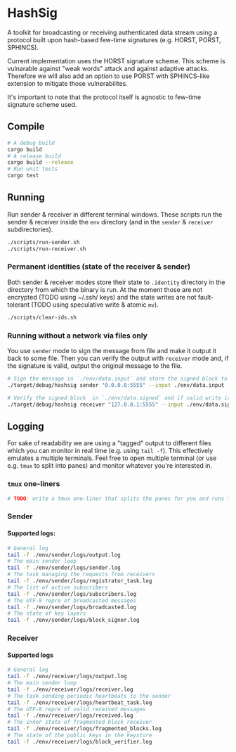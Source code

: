# HashSig

A toolkit for broadcasting or receiving authenticated data stream using a protocol built upon hash-based few-time signatures (e.g. HORST, PORST, SPHINCS).

Current implementation uses the HORST signature scheme. This scheme is vulnarable against "weak words" attack and against adaptive attacks. Therefore we will also add an option to use PORST with SPHINCS-like extension to mitigate those vulnerabilites.

It's important to note that the protocol itself is agnostic to few-time signature scheme used.

## **Compile**

```sh
# A debug build
cargo build
# A release build
cargo build --release
# Run unit tests
cargo test
```

## **Running**

Run sender & receiver in different terminal windows. These scripts run the sender & receiver inside the `env` directory (and in the `sender` & `receiver` subdirectories).

```sh
./scripts/run-sender.sh
./scripts/run-receiver.sh
```

### Permanent identities (state of the receiver & sender)

Both sender & receiver modes store their state to `.identity` directory in the directory from which the binary is run. At the moment those are not encrypted (TODO using ~/.ssh/ keys) and the state writes are not fault-tolerant (TODO using speculative write & atomic `mv`).

```sh
./scripts/clear-ids.sh
```

### Running without a network via files only

You use `sender` mode to sign the message from file and make it output it back to some file.
Then you can verify the output with `receiver` mode and, if the signature is valid, output the original message to the file.

```sh
# Sign the message in `./env/data.input` and store the signed block to `./env/data.signed`
./target/debug/hashsig sender "0.0.0.0:5555" --input ./env/data.input --output ./env/data.signed

# Verify the signed block  in `./env/data.signed` and if valid write it to `./env/data.output`
./target/debug/hashsig receiver "127.0.0.1:5555" --input ./env/data.signed --output ./env/data.output
```

## **Logging**

For sake of readability we are using a "tagged" output to different files which you can monitor in real time (e.g. using `tail -f`). This effectively emulates a multiple terminals. Feel free to open multiple terminal (or use e.g. `tmux` to split into panes) and monitor whatever you're interested in.

### `tmux` one-liners

```sh
# TODO: write a tmux one-liner that splits the panes for you and runs the belowmentioned commands to live monitor the logs
```

### Sender

#### **Supported logs:**

```sh
# General log
tail -f ./env/sender/logs/output.log
# The main sender loop
tail -f ./env/sender/logs/sender.log
# The task managing the requests from receivers
tail -f ./env/sender/logs/registrator_task.log
# The list of active subscribers
tail -f ./env/sender/logs/subscribers.log
# The UTF-8 repre of broadcasted messages
tail -f ./env/sender/logs/broadcasted.log
# The state of key layers
tail -f ./env/sender/logs/block_signer.log
```

### Receiver

#### **Supported logs**

```sh
# General log
tail -f ./env/receiver/logs/output.log
# The main sender loop
tail -f ./env/receiver/logs/receiver.log
# The task sending periodic heartbeats to the sender
tail -f ./env/receiver/logs/heartbeat_task.log
# The UTF-8 repre of valid received messages
tail -f ./env/receiver/logs/received.log
# The inner state of fragmented block receiver
tail -f ./env/receiver/logs/fragmented_blocks.log
# The state of the public keys in the keystore
tail -f ./env/receiver/logs/block_verifier.log
```
